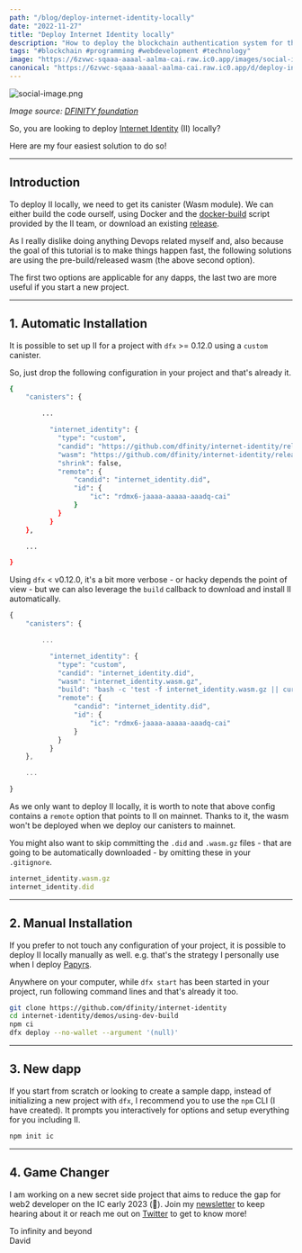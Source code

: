 ```yaml
---
path: "/blog/deploy-internet-identity-locally"
date: "2022-11-27"
title: "Deploy Internet Identity locally"
description: "How to deploy the blockchain authentication system for the Internet Computer locally."
tags: "#blockchain #programming #webdevelopment #technology"
image: "https://6zvwc-sqaaa-aaaal-aalma-cai.raw.ic0.app/images/social-image.png?token=_XQlT4y9g-gN2mZh9g8Iz"
canonical: "https://6zvwc-sqaaa-aaaal-aalma-cai.raw.ic0.app/d/deploy-internet-identity-locally"
---
```


![social-image.png](https://6zvwc-sqaaa-aaaal-aalma-cai.raw.ic0.app/images/social-image.png?token=_XQlT4y9g-gN2mZh9g8Iz)

*Image source: [DFINITY foundation](https://dfinity.org/)*

So, you are looking to deploy [Internet Identity](https://identity.ic0.app/) (II) locally?

Here are my four easiest solution to do so!

* * *

## Introduction

To deploy II locally, we need to get its canister (Wasm module). We can either build the code ourself, using Docker and the [docker-build](https://github.com/dfinity/internet-identity/blob/main/scripts/docker-build) script provided by the II team, or download an existing [release](https://github.com/dfinity/internet-identity/releases).

As I really dislike doing anything Devops related myself and, also because the goal of this tutorial is to make things happen fast, the following solutions are using the pre-build/released wasm (the above second option).

The first two options are applicable for any dapps, the last two are more useful if you start a new project.

* * *

## 1. Automatic Installation

It is possible to set up II for a project with `dfx` >= 0.12.0 using a `custom` canister.

So, just drop the following configuration in your project and that's already it.

```bash
{
	"canisters": {

        ...

          "internet_identity": {
			"type": "custom",
            "candid": "https://github.com/dfinity/internet-identity/releases/latest/download/internet_identity.did",
            "wasm": "https://github.com/dfinity/internet-identity/releases/latest/download/internet_identity_dev.wasm.gz",
            "shrink": false,
			"remote": {
				"candid": "internet_identity.did",
				"id": {
					"ic": "rdmx6-jaaaa-aaaaa-aaadq-cai"
				}
			}
		  }
	},

    ...

}
```

Using `dfx` < v0.12.0, it's a bit more verbose - or hacky depends the point of view - but we can also leverage the `build` callback to download and install II automatically.

```javascript
{
	"canisters": {

        ...

          "internet_identity": {
			"type": "custom",
			"candid": "internet_identity.did",
			"wasm": "internet_identity.wasm.gz",
			"build": "bash -c 'test -f internet_identity.wasm.gz || curl -sSL https://github.com/dfinity/internet-identity/releases/latest/download/internet_identity_dev.wasm.gz -o internet_identity.wasm.gz; test -f internet_identity.did || curl -sSL https://raw.githubusercontent.com/dfinity/internet-identity/main/src/internet_identity/internet_identity.did -o internet_identity.did'",
			"remote": {
				"candid": "internet_identity.did",
				"id": {
					"ic": "rdmx6-jaaaa-aaaaa-aaadq-cai"
				}
			}
		  }
	},

    ...

}
```

As we only want to deploy II locally, it is worth to note that above config contains a `remote` option that points to II on mainnet. Thanks to it, the wasm won't be deployed when we deploy our canisters to mainnet.

You might also want to skip committing the `.did` and `.wasm.gz` files - that are going to be automatically downloaded - by omitting these in your `.gitignore`.

```javascript
internet_identity.wasm.gz
internet_identity.did
```

* * *

## 2. Manual Installation

If you prefer to not touch any configuration of your project, it is possible to deploy II locally manually as well. e.g. that's the strategy I personally use when I deploy [Papyrs](https://papy.rs).

Anywhere on your computer, while `dfx start` has been started in your project, run following command lines and that's already it too.

```bash
git clone https://github.com/dfinity/internet-identity
cd internet-identity/demos/using-dev-build
npm ci
dfx deploy --no-wallet --argument '(null)'
```

* * *

## 3. New dapp

If you start from scratch or looking to create a sample dapp, instead of initializing a new project with `dfx`, I recommend you to use the `npm` CLI (I have created). It prompts you interactively for options and setup everything for you including II.

```bash
npm init ic
```

* * *

## 4. Game Changer

I am working on a new secret side project that aims to reduce the gap for web2 developer on the IC early 2023 (🤯). Join my [newsletter](http://eepurl.com/giun5j) to keep hearing about it or reach me out on [Twitter](https://twitter.com/daviddalbusco) to get to know more!

To infinity and beyond  
David
